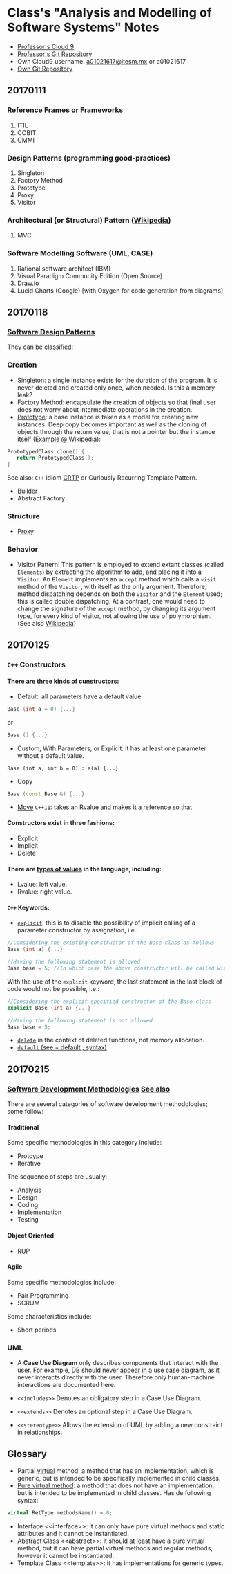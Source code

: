# Class's "Analysis and Modelling of Software Systems" Notes
* [Professor's Cloud 9](https://ide.c9.io/ariellucien/fp2016)
* [Professor's Git Repository](https://github.com/ariellucien/AyMSS17_1)
* Own Cloud9 username: a01021617@itesm.mx or a01021617
* [Own Git Repository](https://github.com/jginsburgn/AnalysisAndModellingOfSoftwareSystems)

## 20170111
### Reference Frames or Frameworks
1. ITIL
2. COBIT
3. CMMI

### Design Patterns (programming good-practices)
1. Singleton
2. Factory Method
3. Prototype
4. Proxy
5. Visitor

### Architectural (or Structural) Pattern ([Wikipedia](https://en.wikipedia.org/wiki/Architectural_pattern))
1. MVC

### Software Modelling Software (UML, CASE)
1. Rational software architect (IBM)
2. Visual Paradigm Community Edition (Open Source)
3. Draw.io
4. Lucid Charts (Google) [with Oxygen for code generation from diagrams]

## 20170118
### [Software Design Patterns](https://en.wikipedia.org/wiki/Software_design_pattern)
They can be [classified](https://en.wikipedia.org/wiki/Software_design_pattern#Classification_and_list):

### Creation

  * Singleton: a single instance exists for the duration of the program. It is never deleted and created only once, when needed. Is this a memory leak?
  * Factory Method: encapsulate the creation of objects so that final user does not worry about intermediate operations in the creation.
  * [Prototype](https://en.wikipedia.org/wiki/Prototype_pattern): a base instance is taken as a model for creating new instances. Deep copy becomes important as well as the cloning of objects through the return value, that is not a pointer but the instance itself ([Example @ Wikipedia](https://en.wikipedia.org/wiki/Return_value_optimization#Summary)):

  
```c++
PrototypedClass clone() {
   return PrototypedClass();
}
```

See also: `C++` idiom [CRTP](https://en.wikipedia.org/wiki/Curiously_recurring_template_pattern) or Curiously Recurring Template Pattern.

  * Builder
  * Abstract Factory

### Structure

  *  [Proxy](https://en.wikipedia.org/wiki/Proxy_pattern)

### Behavior

  * Visitor Pattern: This pattern is employed to extend extant classes (called `Elements`) by extracting the algorithm to add, and placing it into a `Visitor`. An `Element` implements an `accept` method which calls a `visit` method of the `Visitor`, with itself as the only argument. Therefore, method dispatching depends on both the `Visitor` and the `Element` used; this is called double dispatching. At a contrast, one would need to change the signature of the `accept` method, by changing its argument type, for every kind of visitor, not allowing the use of polymorphism. (See also [Wikipedia](https://en.wikipedia.org/wiki/Visitor_pattern#Details))


## 20170125
### `C++` Constructors

#### There are three kinds of cunstructors:

* Default: all parameters have a default value.

```C++
Base (int a = 0) {...}
```
or
```C++
Base () {...}
```

* Custom, With Parameters, or Explicit: it has at least one parameter without a default value.

```C+
Base (int a, int b = 0) : a(a) {...}
```

* Copy

```C++
Base (const Base &) {...}
```

* [Move](http://en.cppreference.com/w/cpp/language/move_constructor) `C++11`: takes an Rvalue and makes it a reference so that 

#### Constructors exist in three fashions:

* Explicit
* Implicit
* Delete

#### There are [types of values](http://en.cppreference.com/w/cpp/language/value_category) in the language, including:

* Lvalue: left value.
* Rvalue: right value.

#### `C++` Keywords:
* [`explicit`](http://en.cppreference.com/w/cpp/language/explicit): this is to disable the possibility of implicit calling of a parameter constructor by assignation, i.e.:

```C++
//Considering the existing constructor of the Base class as follows
Base (int a) {...}

//Having the following statement is allowed
Base base = 5; //In which case the above constructor will be called with a = 5
```

With the use of the `explicit` keyword, the last statement in the last block of code would not be possible, i.e.:

```C++
//Considering the explicit specified constructor of the Base class
explicit Base (int a) {...}

//Having the following statement is not allowed
Base base = 5;
```
* [`delete`](http://en.cppreference.com/w/cpp/language/function#Deleted_functions) in the context of deleted functions, not memory allocation.
* [`default` (see = default ; syntax)](http://en.cppreference.com/w/cpp/language/function#Function_definition)

## 20170215

### [Software Development Methodologies](https://en.wikipedia.org/wiki/List_of_software_development_philosophies#Software_development_methodology) [See also](https://en.wikipedia.org/wiki/Software_development_process#Approaches)

There are several categories of software development methodologies; some follow:

#### Traditional

Some specific methodologies in this category include:

* Protoype
* Iterative

The sequence of steps are usually:

* Analysis
* Design
* Coding
* Implementation
* Testing

#### Object Oriented

* RUP

#### Agile

Some specific methodologies include:

* Pair Programming
* SCRUM

Some characteristics include:

* Short periods

### UML
* A **Case Use Diagram** only describes components that interact with the user. For example, DB should never appear in a use case diagram, as it never interacts directly with the user. Therefore only human-machine interactions are documented here.

* ```<<includes>>``` Denotes an obligatory step in a Case Use Diagram.
* ```<<extends>>``` Denotes an optional step in a Case Use Diagram.
* ```<<stereotype>>``` Allows the extension of UML by adding a new constraint in relationships.

## Glossary
* Partial [virtual](http://en.cppreference.com/w/cpp/language/virtual) method: a method that has an implementation, which is generic, but is intended to be specifically implemented in child classes.
* [Pure virtual method](http://en.cppreference.com/w/cpp/language/abstract_class): a method that does not have an implementation, but is intended to be implemented in child classes. Has de following syntax:

```C++
virtual RetType methodsName() = 0;
```
* Interface \<\<interface>>: it can only have pure virtual methods and static attributes and it cannot be instantiated.
* Abstract Class \<\<abstract>>: it should at least have a pure virtual method, but it can have partial virtual methods and regular methods; however it cannot be instantiated.
* Template Class \<\<template>>: it has implementations for generic types.
